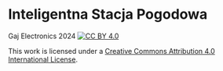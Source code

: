 # Inteligentna Stacja Pogodowa
Gaj Electronics 2024
[![CC BY 4.0][by-nc-nd-image]][by-nc-nd]

This work is licensed under a
[Creative Commons Attribution 4.0 International License][by-nc-nd].

[by-nc-nd]: https://creativecommons.org/licenses/by-nc-nd/4.0/
[by-nc-nd-image]: https://mirrors.creativecommons.org/presskit/buttons/88x31/png/by-nc-nd.png